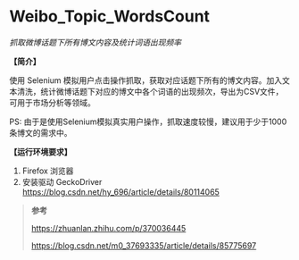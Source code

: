 # Weibo_Topic_WordsCount

*抓取微博话题下所有博文内容及统计词语出现频率*

**【简介】**

使用 Selenium 模拟用户点击操作抓取，获取对应话题下所有的博文内容。加入文本清洗，统计微博话题下对应的博文中各个词语的出现频次，导出为CSV文件，可用于市场分析等领域。

PS: 由于是使用Selenium模拟真实用户操作，抓取速度较慢，建议用于少于1000条博文的需求中。

**【运行环境要求】**

1. Firefox 浏览器
2. 安装驱动 GeckoDriver
   https://blog.csdn.net/hy_696/article/details/80114065



> **参考**
>
> https://zhuanlan.zhihu.com/p/370036445
>
> https://blog.csdn.net/m0_37693335/article/details/85775697
